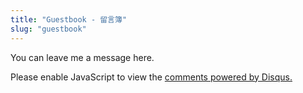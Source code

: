 ```yaml
---
title: "Guestbook - 留言簿"
slug: "guestbook"
---
```


You can leave me a message here.

<section id="comments">
  <div id="disqus_thread"></div>
  <script src="/js/disqusloader.min.js"></script>
  <script>
  var disqus_config = function () {
  
    this.page.url = "http:\/\/yihui.name" + location.pathname;
  
  };
  (function() {
    var inIFrame = function() {
      var iframe = true;
      try { iframe = window.self !== window.top; } catch (e) {}
      return iframe;
    };
    if (inIFrame()) return;
    var disqus_js = '//suredream.disqus.com/embed.js';
    
    if (location.hash.match(/^#comment/)) {
      var d = document, s = d.createElement('script');
      s.src = disqus_js; s.async = true;
      s.setAttribute('data-timestamp', +new Date());
      (d.head || d.body).appendChild(s);
    } else {
      disqusLoader('#disqus_thread', {
        scriptUrl: disqus_js, laziness: 0, disqusConfig: disqus_config
      });
    }
  })();
  </script>
  <noscript>Please enable JavaScript to view the <a href="https://disqus.com/?ref_noscript">comments powered by Disqus.</a></noscript>
</section>